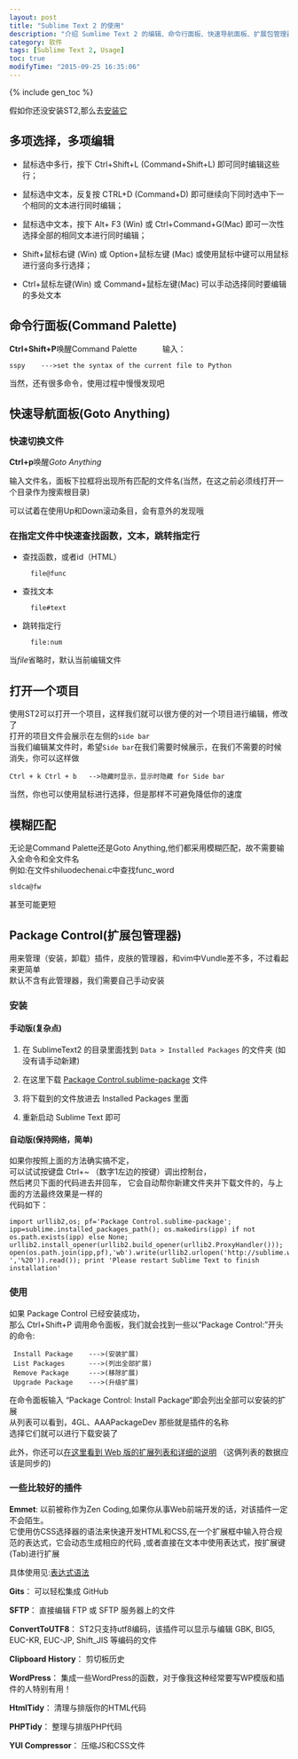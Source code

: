 ```yaml
---
layout: post
title: "Sublime Text 2 的使用"
description: "介绍 Sumlime Text 2 的编辑、命令行面板、快速导航面板、扩展包管理器"
category: 软件
tags: [Sublime Text 2, Usage]
toc: true
modifyTime: "2015-09-25 16:35:06"
---
```


{% include gen_toc %}


假如你还没安装ST2,那么去[安装它](/记录/2014/06/08/st2_install_config/ "Sublime Text 2的安装与配置")

## 多项选择，多项编辑  

* 鼠标选中多行，按下 Ctrl+Shift+L (Command+Shift+L) 即可同时编辑这些行；  

* 鼠标选中文本，反复按 CTRL+D (Command+D) 即可继续向下同时选中下一个相同的文本进行同时编辑；  

* 鼠标选中文本，按下 Alt+	F3 (Win) 或 Ctrl+Command+G(Mac) 即可一次性选择全部的相同文本进行同时编辑；  

* Shift+鼠标右键 (Win) 或 Option+鼠标左键 (Mac) 或使用鼠标中键可以用鼠标进行竖向多行选择；  

* Ctrl+鼠标左键(Win) 或 Command+鼠标左键(Mac) 可以手动选择同时要编辑的多处文本  

## 命令行面板(Command Palette)

**Ctrl+Shift+P**唤醒Command Palette　　　
输入：  

	sspy	--->set the syntax of the current file to Python

当然，还有很多命令，使用过程中慢慢发现吧  

## 快速导航面板(Goto Anything)

### 快速切换文件
**Ctrl+p**唤醒*Goto Anything*  

输入文件名，面板下拉框将出现所有匹配的文件名(当然，在这之前必须线打开一个目录作为搜索根目录)	  

可以试着在使用Up和Down滚动条目，会有意外的发现哦    

### 在指定文件中快速查找函数，文本，跳转指定行  

* 查找函数，或者id（HTML）	  

		file@func

* 查找文本  

		file#text

* 跳转指定行  

		file:num

当*file*省略时，默认当前编辑文件

## 打开一个项目  
使用ST2可以打开一个项目，这样我们就可以很方便的对一个项目进行编辑，修改了  
打开的项目文件会展示在左侧的`side bar`  
当我们编辑某文件时，希望`Side bar`在我们需要时候展示，在我们不需要的时候消失，你可以这样做  

	Ctrl + k Ctrl + b   -->隐藏时显示，显示时隐藏 for Side bar 

当然，你也可以使用鼠标进行选择，但是那样不可避免降低你的速度   

## 模糊匹配  

无论是Command Palette还是Goto Anything,他们都采用模糊匹配，故不需要输入全命令和全文件名  
例如:在文件shiluodechenai.c中查找func_word  

	sldca@fw  

甚至可能更短

## Package Control(扩展包管理器)  
用来管理（安装，卸载）插件，皮肤的管理器，和vim中Vundle差不多，不过看起来更简单  
默认不含有此管理器，我们需要自己手动安装  

### 安装

#### 手动版(复杂点)  

1. 在 SublimeText2 的目录里面找到 `Data > Installed Packages` 的文件夹 (如没有请手动新建)  

2. 在这里下载 [Package Control.sublime-package](http://dl.iplaysoft.com/files/1774.html#download_list) 文件  

3. 将下载到的文件放进去 Installed Packages 里面  

4. 重新启动 Sublime Text 即可

#### 自动版(保持网络，简单)  

如果你按照上面的方法确实搞不定，  
可以试试按键盘 Ctrl+~ （数字1左边的按键）调出控制台，  
然后拷贝下面的代码进去并回车，  它会自动帮你新建文件夹并下载文件的，与上面的方法最终效果是一样的  
代码如下：　　

	import urllib2,os; pf='Package Control.sublime-package'; ipp=sublime.installed_packages_path(); os.makedirs(ipp) if not os.path.exists(ipp) else None; urllib2.install_opener(urllib2.build_opener(urllib2.ProxyHandler())); open(os.path.join(ipp,pf),'wb').write(urllib2.urlopen('http://sublime.wbond.net/'+pf.replace(' ','%20')).read()); print 'Please restart Sublime Text to finish installation'

### 使用

如果 Package Control 已经安装成功，  
那么 Ctrl+Shift+P 调用命令面板，我们就会找到一些以“Package Control:”开头的命令:  

	 Install Package	--->(安装扩展)
	 List Packages 		--->(列出全部扩展)
	 Remove Package		--->(移除扩展)
	 Upgrade Package	--->(升级扩展)

在命令面板输入 “Package Control: Install Package“即会列出全部可以安装的扩展  
从列表可以看到，4GL、AAAPackageDev 那些就是插件的名称    
选择它们就可以进行下载安装了  

此外，你还可以[在这里看到 Web 版的扩展列表和详细的说明](https://sublime.wbond.net/) （这俩列表的数据应该是同步的)  

### 一些比较好的插件  

__Emmet__: 以前被称作为Zen Coding,如果你从事Web前端开发的话，对该插件一定不会陌生。  
它使用仿CSS选择器的语法来快速开发HTML和CSS,在一个扩展框中输入符合规范的表达式，它会动态生成相应的代码 ,或者直接在文本中使用表达式，按扩展键(Tab)进行扩展

具体使用见:[表达式语法](http://www.w3cplus.com/tools/emmet-cheat-sheet.html)  

__Gits__： 可以轻松集成 GitHub  

__SFTP__： 直接编辑 FTP 或 SFTP 服务器上的文件  

__ConvertToUTF8__： ST2只支持utf8编码，该插件可以显示与编辑 GBK, BIG5, EUC-KR, EUC-JP, Shift_JIS 等编码的文件  

__Clipboard History__： 剪切板历史  

__WordPress__： 集成一些WordPress的函数，对于像我这种经常要写WP模版和插件的人特别有用！  

__HtmlTidy__： 清理与排版你的HTML代码  

__PHPTidy__： 整理与排版PHP代码  

__YUI Compressor__： 压缩JS和CSS文件
